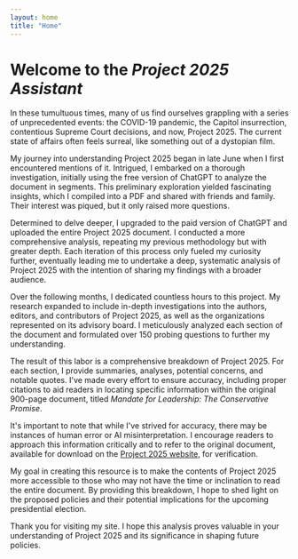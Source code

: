 ```yaml
---
layout: home
title: "Home"
---
```


# Welcome to the *Project 2025 Assistant*

In these tumultuous times, many of us find ourselves grappling with a series of unprecedented events: the COVID-19 pandemic, the Capitol insurrection, contentious Supreme Court decisions, and now, Project 2025. The current state of affairs often feels surreal, like something out of a dystopian film.

My journey into understanding Project 2025 began in late June when I first encountered mentions of it. Intrigued, I embarked on a thorough investigation, initially using the free version of ChatGPT to analyze the document in segments. This preliminary exploration yielded fascinating insights, which I compiled into a PDF and shared with friends and family. Their interest was piqued, but it only raised more questions.

Determined to delve deeper, I upgraded to the paid version of ChatGPT and uploaded the entire Project 2025 document. I conducted a more comprehensive analysis, repeating my previous methodology but with greater depth. Each iteration of this process only fueled my curiosity further, eventually leading me to undertake a deep, systematic analysis of Project 2025 with the intention of sharing my findings with a broader audience.

Over the following months, I dedicated countless hours to this project. My research expanded to include in-depth investigations into the authors, editors, and contributors of Project 2025, as well as the organizations represented on its advisory board. I meticulously analyzed each section of the document and formulated over 150 probing questions to further my understanding.

The result of this labor is a comprehensive breakdown of Project 2025. For each section, I provide summaries, analyses, potential concerns, and notable quotes. I've made every effort to ensure accuracy, including proper citations to aid readers in locating specific information within the original 900-page document, titled *Mandate for Leadership: The Conservative Promise*.

It's important to note that while I've strived for accuracy, there may be instances of human error or AI misinterpretation. I encourage readers to approach this information critically and to refer to the original document, available for download on the <a href="https://www.project2025.org/playbook/">Project 2025 website</a>, for verification.

My goal in creating this resource is to make the contents of Project 2025 more accessible to those who may not have the time or inclination to read the entire document. By providing this breakdown, I hope to shed light on the proposed policies and their potential implications for the upcoming presidential election.

Thank you for visiting my site. I hope this analysis proves valuable in your understanding of Project 2025 and its significance in shaping future policies.

